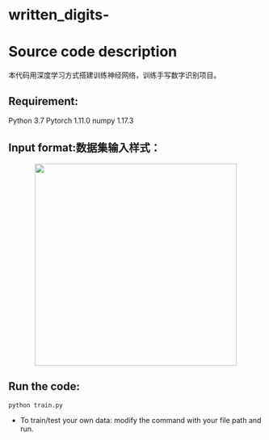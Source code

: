 # written_digits-

# Source code description

本代码用深度学习方式搭建训练神经网络，训练手写数字识别项目。
## Requirement:

Python 3.7 
Pytorch 1.11.0
numpy 1.17.3

## Input format:数据集输入样式：

<p align="center">
  <img src="./figures/scheme.PNG" width="400"/>
</p>



## Run the code:

`python train.py `

- To train/test your own data: modify the command with your file path and run.
